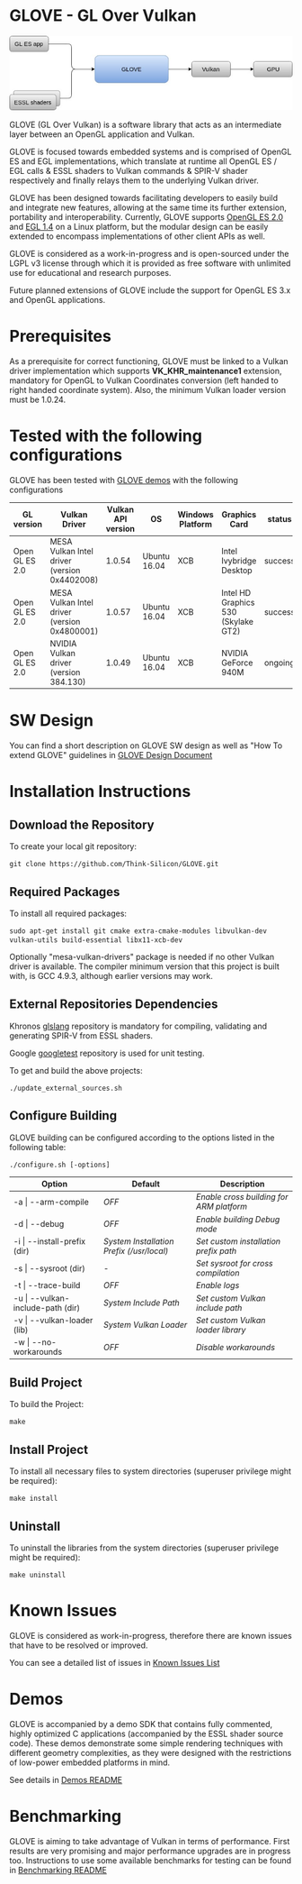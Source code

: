 # GLOVE - GL Over Vulkan

![GLOVE functionality](Docs/Images/GLOVEfunction.jpg)

GLOVE (GL Over Vulkan) is a software library that acts as an intermediate layer between an OpenGL application and Vulkan.

GLOVE is focused towards embedded systems and is comprised of OpenGL ES and EGL implementations, which translate at runtime all OpenGL ES / EGL calls & ESSL shaders to Vulkan commands &amp; SPIR-V shader respectively and finally relays them to the underlying Vulkan driver.

GLOVE has been designed towards facilitating developers to easily build and integrate new features, allowing at the same time its further extension, portability and interoperability. Currently, GLOVE supports [OpenGL ES 2.0](https://www.khronos.org/registry/OpenGL/specs/es/2.0/es_full_spec_2.0.pdf) and [EGL 1.4](https://www.khronos.org/registry/EGL/specs/eglspec.1.4.pdf) on a Linux platform, but the modular design can be easily extended to encompass implementations of other client APIs as well.

GLOVE is considered as a work-in-progress and is open-sourced under the LGPL v3 license through which it is provided as free software with unlimited use for educational and research purposes.

Future planned extensions of GLOVE include the support for OpenGL ES 3.x and OpenGL applications.


# Prerequisites

As a prerequisite for correct functioning, GLOVE must be linked to a Vulkan driver implementation which supports **VK_KHR_maintenance1** extension, mandatory for OpenGL to Vulkan Coordinates conversion (left handed to right handed coordinate system).
Also, the minimum Vulkan loader version must be 1.0.24.

# Tested with the following configurations

GLOVE has been tested with [GLOVE demos](Demos/README_demos.md) with the following configurations

| **GL version** | **Vulkan Driver** | **Vulkan API version** | **OS** | **Windows Platform** | **Graphics Card** | **status** | **notes** |
| --- | --- | --- | --- | --- | --- | --- | --- |
| Open GL ES 2.0 |MESA Vulkan Intel driver (version 0x4402008) | 1.0.54 | Ubuntu 16.04 | XCB | Intel Ivybridge Desktop | success | - |
| Open GL ES 2.0 |MESA Vulkan Intel driver (version 0x4800001)| 1.0.57 | Ubuntu 16.04 | XCB | Intel HD Graphics 530 (Skylake GT2) | success | applied depth buffer workaround | 
| Open GL ES 2.0 |NVIDIA Vulkan driver (version 384.130)| 1.0.49 | Ubuntu 16.04 | XCB |NVIDIA GeForce 940M | ongoing | - |

# SW Design

You can find a short description on GLOVE SW design as well as "How To extend GLOVE" guidelines in [GLOVE Design Document](Docs/GLOVEDesignDocument.md)

# Installation Instructions

## Download the Repository

To create your local git repository:

```
git clone https://github.com/Think-Silicon/GLOVE.git
```

## Required Packages

To install all required packages:

```
sudo apt-get install git cmake extra-cmake-modules libvulkan-dev vulkan-utils build-essential libx11-xcb-dev
```

Optionally "mesa-vulkan-drivers" package is needed if no other Vulkan driver is available.
The compiler minimum version that this project is built with, is GCC 4.9.3, although earlier versions may work.

## External Repositories Dependencies

Khronos [glslang](https://github.com/KhronosGroup/glslang) repository is mandatory for compiling, validating and generating SPIR-V from ESSL shaders.

Google [googletest](https://github.com/google/googletest) repository is used for unit testing.

To get and build the above projects:

```
./update_external_sources.sh
```

## Configure Building

GLOVE building can be configured according to the options listed in the following table:

```
./configure.sh [-options]
```

| **Option** | **Default** | **Description** |
| --- | --- | --- |
| -a \| --arm-compile | _OFF_ | _Enable cross building for ARM platform_ |
| -d \| --debug | _OFF_ | _Enable building Debug mode_ |
| -i \| --install-prefix (dir) | _System Installation Prefix (/usr/local)_ | _Set custom installation prefix path_ |
| -s \| --sysroot (dir) | _-_ | _Set sysroot for cross compilation_ |
| -t \| --trace-build | _OFF_ | _Enable logs_ |
| -u \| --vulkan-include-path (dir) | _System Include Path_ | _Set custom Vulkan include path_ |
| -v \| --vulkan-loader (lib) | _System Vulkan Loader_ | _Set custom Vulkan loader library_ |
| -w \| --no-workarounds | _OFF_ | _Disable workarounds_ |


## Build Project

To build the Project:

```
make
```

## Install Project

To install all necessary files to system directories (superuser privilege might be required):

```
make install
```

## Uninstall

To uninstall the libraries from the system directories (superuser privilege might be required):

```
make uninstall
```

# Known Issues

GLOVE is considered as work-in-progress, therefore there are known issues that have to be resolved or improved. 

You can see a detailed list of issues in [Known Issues List](Docs/KnownIssues.md)

# Demos

GLOVE is accompanied by a demo SDK that contains fully commented, highly optimized C applications (accompanied by the ESSL shader source code). These demos demonstrate some simple rendering techniques with different geometry complexities, as they were designed with the restrictions of low-power embedded platforms in mind.

See details in [Demos README](Demos/README_demos.md)

# Benchmarking

GLOVE is aiming to take advantage of Vulkan in terms of performance. First results are very promising and major performance upgrades are in progress too. Instructions to use some available benchmarks for testing can be found in [Benchmarking README](Benchmarking/README_benchmarking.md)

